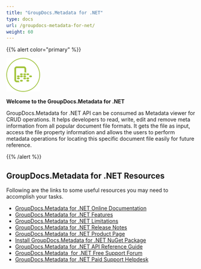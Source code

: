 ```yaml
---
title: "GroupDocs.Metadata for .NET"
type: docs
url: /groupdocs-metadata-for-net/
weight: 60
---
```


{{% alert color="primary" %}} 

![todo:image\_alt\_text](groupdocs-metadata-for-net_1)

**Welcome to the GroupDocs.Metadata for .NET**

GroupDocs.Metadata for .NET API can be consumed as Metadata viewer for CRUD operations. It helps developers to read, write, edit and remove meta information from all popular document file formats. It gets the file as input, access the file property information and allows the users to perform metadata operations for locating this specific document file easily for future reference.

{{% /alert %}} 
## **GroupDocs.Metadata for .NET Resources**
Following are the links to some useful resources you may need to accomplish your tasks.

- [GroupDocs.Metadata for .NET Online Documentation](https://docs.groupdocs.com/display/metadatanet/)
- [GroupDocs.](https://docs.groupdocs.com/display/viewernet/Features+Overview)[Metadata](https://docs.groupdocs.com/display/viewernet/)[ ](https://docs.groupdocs.com/display/metadatanet/Features+Overview)[for .NET Features](https://docs.groupdocs.com/display/metadatanet/Features+Overview)
- [GroupDocs.](https://docs.groupdocs.com/display/viewernet/Evaluation+Limitations+and+Licensing+of+GroupDocs.Viewer)[Metadata](https://docs.groupdocs.com/display/viewernet/)[ ](https://docs.groupdocs.com/display/metadatanet/Evaluation+Limitations+and+Licensing)[for .NET Limitations](https://docs.groupdocs.com/display/metadatanet/Evaluation+Limitations+and+Licensing)
- [GroupDocs.](https://docs.groupdocs.com/display/viewernet/Release+Notes)[Metadata](https://docs.groupdocs.com/display/viewernet/)[ ](https://docs.groupdocs.com/display/metadatanet/Release+Notes)[for .NET Release Notes](https://docs.groupdocs.com/display/metadatanet/Release+Notes)
- [GroupDocs.](https://products.groupdocs.com/viewer/net)[Metadata](https://docs.groupdocs.com/display/viewernet/)[ ](https://products.groupdocs.com/metadata/net)[for .NET Product Page](https://products.groupdocs.com/metadata/net)
- [Install GroupDocs.](https://www.nuget.org/packages/GroupDocs.Viewer/)[Metadata](https://docs.groupdocs.com/display/viewernet/)[ ](https://www.nuget.org/packages/GroupDocs.Metadata/)[for .NET NuGet Package](https://www.nuget.org/packages/GroupDocs.Metadata/)
- [GroupDocs.](https://apireference.groupdocs.com/net/viewer)[Metadata](https://docs.groupdocs.com/display/viewernet/)[ ](https://apireference.groupdocs.com/net/metadata)[for .NET API Reference Guide](https://apireference.groupdocs.com/net/metadata)
- [GroupDocs.](https://forum.groupdocs.com/c/viewer)[Metadata](https://docs.groupdocs.com/display/viewernet/)[ ](https://forum.groupdocs.com/c/metadata)[ for .NET Free Support Forum](https://forum.groupdocs.com/c/metadata)
- [GroupDocs.](https://helpdesk.groupdocs.com/)[Metadata](https://docs.groupdocs.com/display/viewernet/)[ ](https://helpdesk.groupdocs.com/)[for .NET Paid Support Helpdesk](https://helpdesk.groupdocs.com/)
